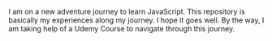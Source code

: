 I am on a new adventure journey to learn JavaScript. This repository is basically my experiences along my journey. I hope it goes well. 
By the way, I am taking help of a Udemy Course to navigate through this journey.